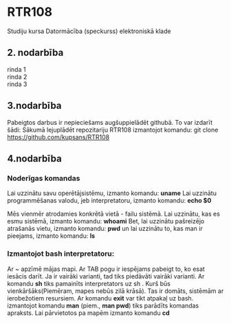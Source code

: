 # RTR108
Studiju kursa Datormācība (speckurss) elektroniskā klade
## 2. nodarbība
rinda 1   
rinda 2   
rinda 3  
## 3.nodarbība
Pabeigtos darbus ir nepieciešams augšuppielādēt githubā.
To var izdarīt šādi:
Sākumā lejuplādēt repozitariju RTR108 izmantojot komandu: git clone https://github.com/kupsans/RTR108


## 4.nodarbība

### Noderīgas komandas
Lai uzzinātu savu operētājsistēmu, izmanto komandu: **uname**
Lai uzzinātu programmēšanas valodu, jeb interpretatoru, izmanto komandu: **echo $0**

Mēs vienmēr atrodamies konkrētā vietā - failu sistēmā.
Lai uzzinātu, kas es esmu sistēmā, izmanto komandu: **whoami**
Bet, lai uzzinātu pašreizējo atrašanās vietu, izmanto komandu: **pwd**
un lai uzzinātu to, kas man ir pieejams, izmanto komandu: **ls**
 
### Izmantojot bash interpretatoru:
Ar ~ apzīmē mājas mapi.
Ar TAB pogu ir iespējams pabeigt to, ko esat iesācis darīt. Ja ir vairāki varianti, tad 
tiks piedāvāti vairāki varianti.
Ar komandu  **sh** tiks pamainīts interpretators uz sh . Kurš būs vienkāršāks(Piemēram,
mapes nebūs zilā krāsā). Tas ir domāts, sistēmām ar ierobežotiem resursiem.
Ar komandu **exit** var tikt atpakaļ uz bash.
izmantojot komandu **man** (piem., **man pwd**) tiks parādīts komandas apraksts.
Lai pārvietotos pa mapēm izmanto komandu **cd**

